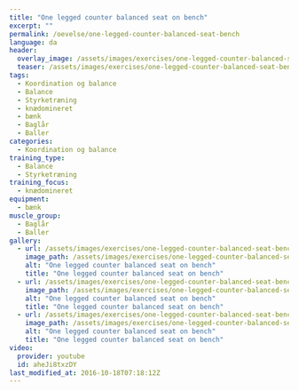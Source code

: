 ```yaml
---
title: "One legged counter balanced seat on bench"
excerpt: ""
permalink: /oevelse/one-legged-counter-balanced-seat-bench
language: da
header:
  overlay_image: /assets/images/exercises/one-legged-counter-balanced-seat-bench-0.jpg
  teaser: /assets/images/exercises/one-legged-counter-balanced-seat-bench-0.jpg
tags:
  - Koordination og balance
  - Balance
  - Styrketræning
  - knædomineret
  - bænk
  - Baglår
  - Baller
categories:
  - Koordination og balance
training_type: 
  - Balance
  - Styrketræning
training_focus: 
  - knædomineret
equipment:
  - bænk
muscle_group:
  - Baglår
  - Baller
gallery:
  - url: /assets/images/exercises/one-legged-counter-balanced-seat-bench-0.jpg
    image_path: /assets/images/exercises/one-legged-counter-balanced-seat-bench-0.jpg
    alt: "One legged counter balanced seat on bench"
    title: "One legged counter balanced seat on bench"
  - url: /assets/images/exercises/one-legged-counter-balanced-seat-bench-1.jpg
    image_path: /assets/images/exercises/one-legged-counter-balanced-seat-bench-1.jpg
    alt: "One legged counter balanced seat on bench"
    title: "One legged counter balanced seat on bench"
  - url: /assets/images/exercises/one-legged-counter-balanced-seat-bench-2.jpg
    image_path: /assets/images/exercises/one-legged-counter-balanced-seat-bench-2.jpg
    alt: "One legged counter balanced seat on bench"
    title: "One legged counter balanced seat on bench"
video:
  provider: youtube
  id: aheJi8txzDY
last_modified_at: 2016-10-18T07:18:12Z
---
```



